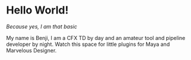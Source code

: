 # Hello World!
*Because yes, I am that basic*

My name is Benji, I am a CFX TD by day and an amateur tool and pipeline developer by night. Watch this space for little plugins for Maya and Marvelous Designer. 

<!---
b-lefebre/b-lefebre is a ✨ special ✨ repository because its `README.md` (this file) appears on your GitHub profile.
You can click the Preview link to take a look at your changes.
--->
